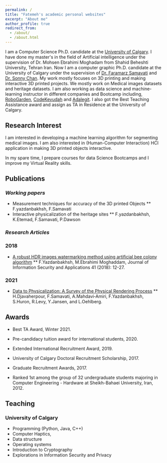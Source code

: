 ```yaml
---
permalink: /
title: "Fatemeh's academic personal websites"
excerpt: "About me"
author_profile: true
redirect_from: 
  - /about/
  - /about.html
---
```


I am a Computer Science Ph.D. candidate at the [University of Calgary](https://science.ucalgary.ca/computer-science). I have done my master's in the field of Artificial intelligence under the supervision of Dr. Mohsen Ebrahimi Moghadam from Shahid Beheshti University, Tehran Iran. Now I am a computer graphic Ph.D. candidate at the University of Calgary under the supervision of [Dr. Faramarz Samavati](https://pages.cpsc.ucalgary.ca/~samavati/) and [Dr. Sonny Chan](https://vt2.cpsc.ucalgary.ca/). My work mostly focuses on 3D printing and making interactive 3D printed projects. We mostly work on Medical images datasets and heritage datasets. I am also working as data science and machine-learning instructor in different companies and Bootcamp including, [RoboGarden](https://robogarden.ca/), [CodeKevudah](https://www.codekevudah.org/) and [Adalegit](https://adalegit.com/).
I also got the Best Teaching Assistance award and assign as TA in Residence at the University of Calgary.



## Research Interest

I am interested in developing a machine learning algorithm for segmenting medical images. I am also interested in (Human-Computer Interaction) HCI application in making 3D printed objects interactive.

In my spare time, I prepare courses for data Science Bootcamps and I improve my Virtual Reality skills.

## Publications
### _Working papers_
* Measurement techniques for accuracy of the 3D printed Objects
** F.yazdanbakhsh, F.Samavati
* Interactive physicalization of the heritage sites
** F.yazdanbakhsh, K.Etemad, F.Samavati, P.Dawson

### _Research Articles_

### 2018
* [A robust HDR images watermarking method using artificial bee colony algorithm](https://www.sciencedirect.com/science/article/pii/S2214212617301850?casa_token=2pcFhlPFYe8AAAAA:Ywn5MM6cmXQDFfXSeffsOD8-0U-hSIOe8gyIs3Z6UDUDegyH9koc02r02t7rByEYgEFGmkve)
** F.Yazdanbakhsh, M.Ebrahimi Moghaddam, Journal of Information Security and Applications 41 (2018): 12-27.
### 2021
* [Data to Physicalization: A Survey of the Physical Rendering Process](https://arxiv.org/pdf/2102.11175.pdf)
** H.Djavaherpour, F.Samavati, A.Mahdavi‐Amiri, F.Yazdanbakhsh, S.Huron, R.Levy, Y.Jansen, and L.Oehlberg. 

## Awards

* Best TA Award, Winter 2021.
* Pre-candidacy tuition award for international students, 2020.
* Extended International Recruitment Award, 2019.
* University of Calgary Doctoral Recruitment Scholarship, 2017.

* Graduate Recruitment Awards, 2017.
* Ranked 1st among the group of 32 undergraduate students majoring in Computer Engineering - Hardware at Sheikh-Bahaei University, Iran, 2012.


## Teaching 
### University of Calgary
* Programming (Python, Java, C++)
* Computer Haptics,
* Data structure  
* Operating systems
* Introduction to Cryptography
* Explorations in Information Security and Privacy
